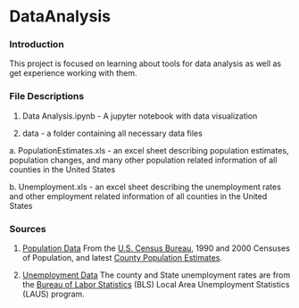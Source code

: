 # DataAnalysis

### Introduction

This project is focused on learning about tools for data analysis as well as get experience working with them. 

### File Descriptions

1. Data Analysis.ipynb - A jupyter notebook with data visualization

2. data - a folder containing all necessary data files
  
  a. PopulationEstimates.xls - an excel sheet describing population estimates, population changes, and many other population related information of all counties in the United States
  
  b. Unemployment.xls - an excel sheet describing the unemployment rates and other employment related information of all counties in the United States
  

### Sources

1. [Population Data](https://www.ers.usda.gov/data-products/county-level-data-sets/download-data/)
    From the [U.S. Census Bureau](https://www.census.gov/), 1990 and 2000 Censuses of Population, and latest [County Population Estimates](https://www.census.gov/programs-surveys/popest.html).
    
2. [Unemployment Data](https://www.ers.usda.gov/data-products/county-level-data-sets/download-data/)
    The county and State unemployment rates are from the [Bureau of Labor Statistics](https://www.bls.gov/lau/) (BLS) Local Area Unemployment Statistics (LAUS) program. 
